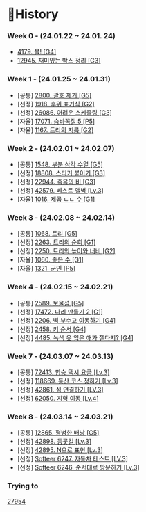 # 📜History

### Week 0 - (24.01.22 ~ 24.01. 24)
- [4179. 불! [G4]](./Python/BOJ4179/README.md)
- [12945. 재미있는 박스 정리 [G3]](./Python/BOJ12945/README.md)


### Week 1 - (24.01.25 ~ 24.01.31)
- [공통] [2800. 괄호 제거 [G5]](./Python/BOJ2800/README.md)
- [선정] [1918. 후위 표기식 [G2]](./Python/BOJ1918/README.md)
- [선정] [26086. 어려운 스케줄링 [G3]](./Python/BOJ26086/README.md)
- [자율] [17071. 숨바꼭질 5 [P5]](./Python/BOJ17071/README.md)
- [자율] [1167. 트리의 지름 [G2]](./Python/BOJ1167/README.md)


### Week 2 - (24.02.01 ~ 24.02.07)
- [공통] [1548. 부분 삼각 수열 [G5]](./Python/BOJ1548/README.md)
- [선정] [18808. 스티커 붙이기 [G3]](./Python/BOJ18808/README.md)
- [선정] [22944. 죽음의 비 [G3]](./Python/BOJ22944/README.md)
- [선정] [42579. 베스트 앨범 [Lv.3]](./Java/src/PGS42579/README.md)
- [자율] [1016. 제곱 ㄴㄴ 수 [G1]](./Python/BOJ1016/README.md)



### Week 3 - (24.02.08 ~ 24.02.14)
- [공통] [1068. 트리 [G5]](./Python/BOJ1068/README.md)
- [선정] [2263. 트리의 순회 [G1]](./Python/BOJ2263/README.md)
- [선정] [2250. 트리의 높이와 너비 [G2]](./Python/BOJ2250/README.md)
- [자율] [1060. 좋은 수 [G1]](./Java/src/BOJ1060/README.md)
- [자율] [1321. 군인 [P5]](./Python/BOJ1321/README.md)


### Week 4 - (24.02.15 ~ 24.02.21)
- [공통] [2589. 보물섬 [G5]](./Python/BOJ2589/README.md)
- [선정] [17472. 다리 만들기 2 [G1]](./Python/BOJ17472/README.md)
- [선정] [2206. 벽 부수고 이동하기 [G4]](./Python/BOJ2206/README.md)
- [선정] [2458. 키 순서 [G4]](./Python/BOJ2458/README.md)
- [선정] [4485. 녹색 옷 입은 애가 젤다지? [G4]](./Python/BOJ4485/README.md)


### Week 7 - (24.03.07 ~ 24.03.13)
- [공통] [72413. 합승 택시 요금 [Lv.3]](./Python/PGS72413/README.md)
- [선정] [118669. 등산 코스 정하기 [Lv.3]](./Python/PGS118669/README.md)
- [선정] [42861. 섬 연결하기 [LV.3]](./Python/PGS42861/README.md)
- [선정] [62050. 지형 이동 [Lv.4]](./Python/PGS62050/README.md)


### Week 8 - (24.03.14 ~ 24.03.21)
- [공통] [12865. 평범한 배낭 [G5]](./Python/BOJ12865/)
- [선정] [42898. 등굣길 [Lv.3]](./Python/PGS42898/)
- [선정] [42895. N으로 표현 [Lv.3]](./Python/PGS42895/)
- [선정] [Softeer 6247. 자동차 테스트 [LV.3]](./Python/Softeer6247/)
- [선정] [Softeer 6246. 순서대로 방문하기 [Lv.3]](./Python/Softeer6246/)



### Trying to

[27954](./Python/BOJ27954/BOJ_27954.py) 
